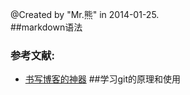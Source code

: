 @Created by "Mr.熊" in 2014-01-25.  
##markdown语法<br/>

###  参考文献:<br/>
* [书写博客的神器](http://upwith.me/?p=503)
##学习git的原理和使用  
